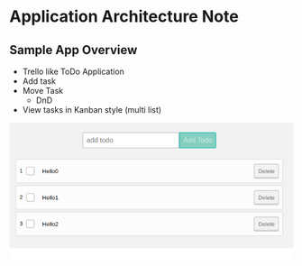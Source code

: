 # Application Architecture Note

## Sample App Overview

- Trello like ToDo Application
- Add task
- Move Task
  - DnD
- View tasks in Kanban style (multi list)


![img](imgs/app-img.png)
